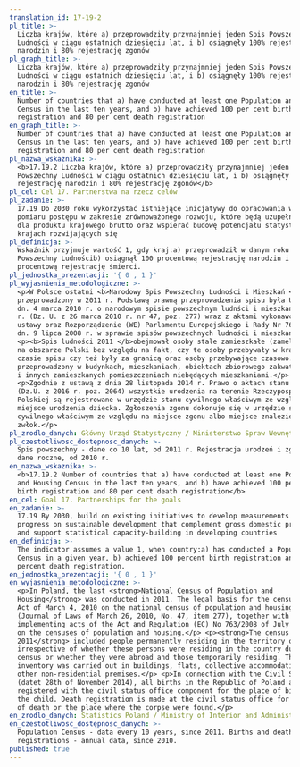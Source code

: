 ```yaml
---
translation_id: 17-19-2
pl_title: >-
  Liczba krajów, które a) przeprowadziły przynajmniej jeden Spis Powszechny
  Ludności w ciągu ostatnich dziesięciu lat, i b) osiągnęły 100% rejestrację
  narodzin i 80% rejestrację zgonów
pl_graph_title: >-
  Liczba krajów, które a) przeprowadziły przynajmniej jeden Spis Powszechny
  Ludności w ciągu ostatnich dziesięciu lat, i b) osiągnęły 100% rejestrację
  narodzin i 80% rejestrację zgonów
en_title: >-
  Number of countries that a) have conducted at least one Population and Housing
  Census in the last ten years, and b) have achieved 100 per cent birth
  registration and 80 per cent death registration
en_graph_title: >-
  Number of countries that a) have conducted at least one Population and Housing
  Census in the last ten years, and b) have achieved 100 per cent birth
  registration and 80 per cent death registration
pl_nazwa_wskaznika: >-
  <b>17.19.2 Liczba krajów, które a) przeprowadziły przynajmniej jeden Spis
  Powszechny Ludności w ciągu ostatnich dziesięciu lat, i b) osiągnęły 100%
  rejestrację narodzin i 80% rejestrację zgonów</b>
pl_cel: Cel 17. Partnerstwa na rzecz celów
pl_zadanie: >-
  17.19 Do 2030 roku wykorzystać istniejące inicjatywy do opracowania wskaźników
  pomiaru postępu w zakresie zrównoważonego rozwoju, które będą uzupełnieniem
  dla produktu krajowego brutto oraz wspierać budowę potencjału statystycznego w
  krajach rozwijających się
pl_definicja: >-
  Wskaźnik przyjmuje wartość 1, gdy kraj:a) przeprowadził w danym roku Spis
  Powszechny Ludnościb) osiągnął 100 procentową rejestrację narodzin i 80
  procentową rejestrację śmierci.
pl_jednostka_prezentacji: '{ 0 , 1 }'
pl_wyjasnienia_metodologiczne: >-
  <p>W Polsce ostatni <b>Narodowy Spis Powszechny Ludności i Mieszkań </b>został
  przeprowadzony w 2011 r. Podstawą prawną przeprowadzenia spisu była Ustawa z
  dn. 4 marca 2010 r. o narodowym spisie powszechnym ludnści i mieszkań w 2011
  r. (Dz. U. z 26 marca 2010 r. nr 47, poz. 277) wraz z aktami wykonawczymi do
  ustawy oraz Rozporządzenie (WE) Parlamentu Europejskiego i Rady Nr 763/2008 z
  dn. 9 lipca 2008 r. w sprawie spisów powszechnych ludności i mieszkań.</p>
  <p><b>Spis ludności 2011 </b>obejmował osoby stale zamieszkałe (zameldowane)
  na obszarze Polski bez względu na fakt, czy te osoby przebywały w kraju w
  czasie spisu czy też były za granicą oraz osoby przebywające czasowo. Spis był
  przeprowadzony w budynkach, mieszkaniach, obiektach zbiorowego zakwaterowania
  i innych zamieszkanych pomieszczeniach niebędących mieszkaniami.</p>
  <p>Zgodnie z ustawą z dnia 28 listopada 2014 r. Prawo o aktach stanu cywilnego
  (Dz.U. z 2016 r. poz. 2064) wszystkie urodzenia na terenie Rzeczypospolitej
  Polskiej są rejestrowane w urzędzie stanu cywilnego właściwym ze względu na
  miejsce urodzenia dziecka. Zgłoszenia zgonu dokonuje się w urzędzie stanu
  cywilnego właściwym ze względu na miejsce zgonu albo miejsce znalezienia
  zwłok.</p>
pl_zrodlo_danych: Główny Urząd Statystyczny / Ministerstwo Spraw Wewnętrznych i Administracji
pl_czestotliwosc_dostępnosc_danych: >-
  Spis powszechny - dane co 10 lat, od 2011 r. Rejestracja urodzeń i zgonów -
  dane roczne, od 2010 r.
en_nazwa_wskaznika: >-
  <b>17.19.2 Number of countries that a) have conducted at least one Population
  and Housing Census in the last ten years, and b) have achieved 100 per cent
  birth registration and 80 per cent death registration</b>
en_cel: Goal 17. Partnerships for the goals
en_zadanie: >-
  17.19 By 2030, build on existing initiatives to develop measurements of
  progress on sustainable development that complement gross domestic product,
  and support statistical capacity-building in developing countries
en_definicja: >-
  The indicator assumes a value 1, when country:a) has conducted a Population
  Census in a given year, b) achieved 100 percent birth registration and 80
  percent death registration.
en_jednostka_prezentacji: '{ 0 , 1 }'
en_wyjasnienia_metodologiczne: >-
  <p>In Poland, the last <strong>National Census of Population and
  Housing</strong> was conducted in 2011. The legal basis for the census was the
  Act of March 4, 2010 on the national census of population and housing in 2011
  (Journal of Laws of March 26, 2010, No. 47, item 277), together with the
  implementing acts of the Act and Regulation (EC) No 763/2008 of July 9, 2008
  on the censuses of population and housing.</p> <p><strong>The census for
  2011</strong> included people permanently residing in the territory of Poland
  irrespective of whether these persons were residing in the country during the
  census or whether they were abroad and those temporarily residing. The
  inventory was carried out in buildings, flats, collective accommodation and
  other non-residential premises.</p> <p>In connection with the Civil Status Act
  (datet 28th of November 2014), all births in the Republic of Poland are
  registered with the civil status office component for the place of birth of
  the child. Death registration is made at the civil status office for the place
  of death or the place where the corpse were found.</p>
en_zrodlo_danych: Statistics Poland / Ministry of Interior and Administration
en_czestotliwosc_dostępnosc_danych: >-
  Population Census - data every 10 years, since 2011. Births and deaths
  registrations - annual data, since 2010.
published: true
---
```

